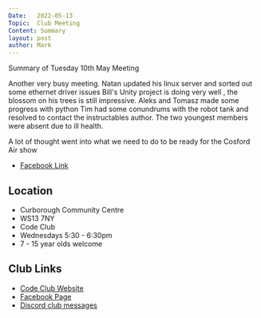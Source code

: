 ```yaml
---
Date:   2022-05-13
Topic:  Club Meeting
Content: Summary
layout: post
author: Mark
---
```

Summary of Tuesday 10th May Meeting

Another very busy meeting. 
Natan updated his linux server and sorted out some ethernet driver issues 
Bill's Unity project is doing very well , the blossom on his trees is still impressive. 
Aleks and Tomasz made some progress with python 
Tim had some conundrums with the robot tank and resolved to contact the instructables author. 
The two youngest members were absent due to ill health.

A lot of thought went into what we need to do to be ready for the Cosford Air show



* [Facebook Link](https://www.facebook.com/1481985248595237/posts/4846242022169526/)

## Location

* Curborough Community Centre
* WS13 7NY
* Code Club
* Wednesdays 5:30 - 6:30pm
* 7 - 15 year olds welcome

## Club Links

* [Code Club Website](https://lichfield-code-club.github.io/)
* [Facebook Page](https://www.facebook.com/LichfieldCoders)
* [Discord club messages](https://discord.gg/szz6xGK)
